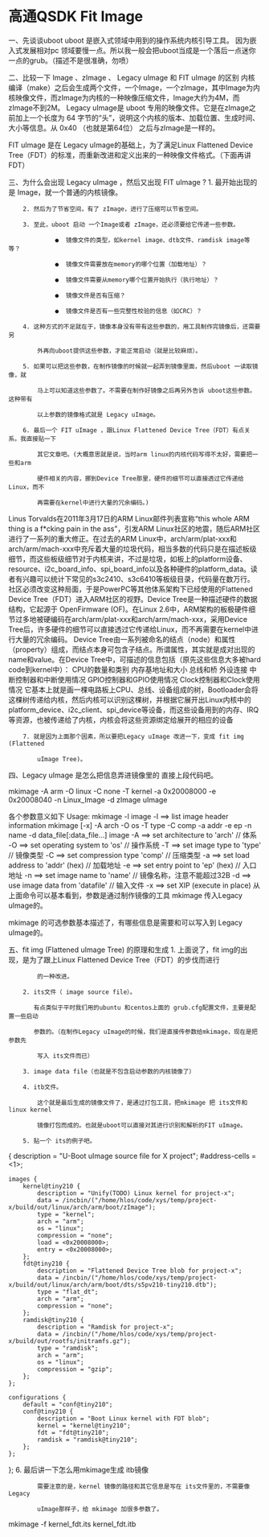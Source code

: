 # 高通QSDK Fit Image

一、先谈谈uboot
uboot 是嵌入式领域中用到的操作系统内核引导工具。
因为嵌入式发展相对pc 领域要慢一点。所以我一般会把uboot当成是一个落后一点迷你一点的grub。（描述不是很准确，勿喷）

二、比较一下 Image 、zImage 、 Legacy uImage 和 FIT uImage 的区别
内核编译（make）之后会生成两个文件，一个Image，一个zImage，其中Image为内核映像文件，而zImage为内核的一种映像压缩文件，Image大约为4M，而zImage不到2M。
Legacy uImage是 uboot 专用的映像文件。它是在zImage之前加上一个长度为 64 字节的“头”，说明这个内核的版本、加载位置、生成时间、大小等信息。从 0x40 （也就是第64位） 之后与zImage是一样的。

FIT uImage 是在 Legacy uImage的基础上，为了满足Linux Flattened Device Tree（FDT）的标准，而重新改进和定义出来的一种映像文件格式。（下面再讲 FDT）

三、为什么会出现 Legacy uImage ，然后又出现 FIT uImage ?
        1. 最开始出现的是 Image，就一个普通的内核镜像。

        2. 然后为了节省空间，有了 zImage，进行了压缩可以节省空间。
    
        3. 至此，uboot 启动 一个Image或者 zImage，还必须要给它传递一些参数。
    
                 ●  镜像文件的类型，如kernel image、dtb文件、ramdisk image等等？
    
                 ●  镜像文件需要放在memory的哪个位置（加载地址）？
    
                 ●  镜像文件需要从memory哪个位置开始执行（执行地址）？
    
                 ●  镜像文件是否有压缩？
    
                 ●  镜像文件是否有一些完整性校验的信息（如CRC）？
    
        4. 这种方式的不足就在于，镜像本身没有带有这些参数的，用工具制作完镜像后，还需要另
    
            外再向uboot提供这些参数，才能正常启动（就是比较麻烦）。
    
        5. 如果可以把这些参数，在制作镜像的时候就一起弄到镜像里面，然后uboot 一读取镜像，就
    
            马上可以知道这些参数了。不需要在制作好镜像之后再另外告诉 uboot这些参数。这种带有
    
            以上参数的镜像格式就是 Legacy uImage。
    
        6. 最后一个 FIT uImage ，跟Linux Flattened Device Tree（FDT）有点关系。我直接贴一下
    
            其它文章吧。(大概意思就是说，当时arm linux的内核代码写得不太好，需要把一些和arm
    
            硬件相关的内容，挪到Device Tree那里，硬件的细节可以直接透过它传递给Linux，而不
    
            再需要在kernel中进行大量的冗余编码。)

Linus Torvalds在2011年3月17日的ARM Linux邮件列表宣称“this whole ARM thing is a f*cking pain in the ass”，引发ARM Linux社区的地震，随后ARM社区进行了一系列的重大修正。在过去的ARM Linux中，arch/arm/plat-xxx和arch/arm/mach-xxx中充斥着大量的垃圾代码，相当多数的代码只是在描述板级细节，而这些板级细节对于内核来讲，不过是垃圾，如板上的platform设备、resource、i2c_board_info、spi_board_info以及各种硬件的platform_data。读者有兴趣可以统计下常见的s3c2410、s3c6410等板级目录，代码量在数万行。
社区必须改变这种局面，于是PowerPC等其他体系架构下已经使用的Flattened Device Tree（FDT）进入ARM社区的视野。Device Tree是一种描述硬件的数据结构，它起源于 OpenFirmware (OF)。在Linux 2.6中，ARM架构的板极硬件细节过多地被硬编码在arch/arm/plat-xxx和arch/arm/mach-xxx，采用Device Tree后，许多硬件的细节可以直接透过它传递给Linux，而不再需要在kernel中进行大量的冗余编码。
Device Tree由一系列被命名的结点（node）和属性（property）组成，而结点本身可包含子结点。所谓属性，其实就是成对出现的name和value。在Device Tree中，可描述的信息包括（原先这些信息大多被hard code到kernel中）：
CPU的数量和类别
内存基地址和大小
总线和桥
外设连接
中断控制器和中断使用情况
GPIO控制器和GPIO使用情况
Clock控制器和Clock使用情况
它基本上就是画一棵电路板上CPU、总线、设备组成的树，Bootloader会将这棵树传递给内核，然后内核可以识别这棵树，并根据它展开出Linux内核中的platform_device、i2c_client、spi_device等设备，而这些设备用到的内存、IRQ等资源，也被传递给了内核，内核会将这些资源绑定给展开的相应的设备

        7. 就是因为上面那个因素，所以要把Legacy uImage 改进一下，变成 fit img (Flattened
    
            uImage Tree)。

四、Legacy uImage 是怎么把信息弄进镜像里的
        直接上段代码吧。

mkimage -A arm -O linux -C none -T kernel -a 0x20008000 -e 0x20008040 -n Linux_Image -d zImage uImage

各个参数意义如下
Usage: mkimage -l image
          -l ==> list image header information
       mkimage [-x] -A arch -O os -T type -C comp -a addr -e ep -n name -d data_file[:data_file...] image
          -A ==> set architecture to 'arch'  // 体系
          -O ==> set operating system to 'os' // 操作系统
          -T ==> set image type to 'type' // 镜像类型
          -C ==> set compression type 'comp' // 压缩类型
          -a ==> set load address to 'addr' (hex) // 加载地址
          -e ==> set entry point to 'ep' (hex) // 入口地址
          -n ==> set image name to 'name' // 镜像名称，注意不能超过32B
          -d ==> use image data from 'datafile' // 输入文件
          -x ==> set XIP (execute in place)
从上面命令可以基本看到，参数是通过制作镜像的工具 mkimage 传入Legacy uImage的。

mkimage 的可选参数基本描述了，有哪些信息是需要和可以写入到 Legacy uImage的。

五、fit img (Flattened uImage Tree) 的原理和生成
        1. 上面说了，fit img的出现，是为了跟上Linux Flattened Device Tree（FDT）的步伐而进行

            的一种改进。
    
        2. its文件（ image source file）。
    
           有点类似于平时我们用的ubuntu 和centos上面的 grub.cfg配置文件，主要是配置一些启动
    
           参数的。（在制作Legacy uImage的时候，我们是直接传参数给mkimage，现在是把参数先
    
            写入 its文件而已）
    
        3. image data file（也就是不包含启动参数的内核镜像了）
    
        4. itb文件。
    
            这个就是最后生成的镜像文件了，是通过打包工具，把mkimage 把 its文件和linux kernel
    
            镜像打包而成的。也就是uboot可以直接对其进行识别和解析的FIT uImage。
    
        5. 贴一个 its的例子吧。

{
    description = "U-Boot uImage source file for X project";
    #address-cells = <1>;

    images {
        kernel@tiny210 {
            description = "Unify(TODO) Linux kernel for project-x";
            data = /incbin/("/home/hlos/code/xys/temp/project-x/build/out/linux/arch/arm/boot/zImage");
            type = "kernel";
            arch = "arm";
            os = "linux";
            compression = "none";
            load = <0x20008000>;
            entry = <0x20008000>;
        };
        fdt@tiny210 {
            description = "Flattened Device Tree blob for project-x";
            data = /incbin/("/home/hlos/code/xys/temp/project-x/build/out/linux/arch/arm/boot/dts/s5pv210-tiny210.dtb");
            type = "flat_dt";
            arch = "arm";
            compression = "none";
        };
        ramdisk@tiny210 {
            description = "Ramdisk for project-x";
            data = /incbin/("/home/hlos/code/xys/temp/project-x/build/out/rootfs/initramfs.gz");
            type = "ramdisk";
            arch = "arm";
            os = "linux";
            compression = "gzip";
        };
    };
     
    configurations {
        default = "conf@tiny210";
        conf@tiny210 {
            description = "Boot Linux kernel with FDT blob";
            kernel = "kernel@tiny210";
            fdt = "fdt@tiny210";
            ramdisk = "ramdisk@tiny210";
        };
    };
};
        6. 最后讲一下怎么用mkimage生成 itb镜像

            需要注意的是，kernel 镜像的路径和其它信息是写在 its文件里的，不需要像Legacy
    
            uImage那样子，给 mkimage 加很多参数了。

mkimage -f kernel_fdt.its kernel_fdt.itb